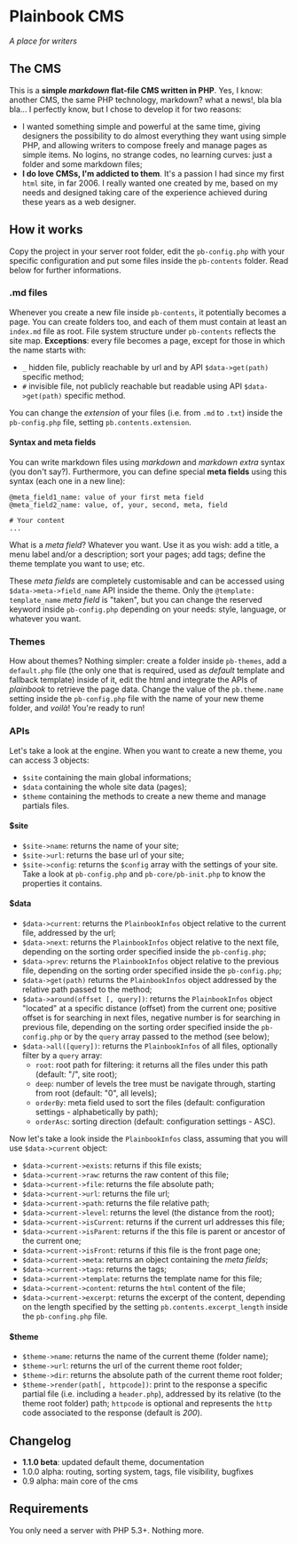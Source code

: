 Plainbook CMS
=============

*A place for writers*

## The CMS
This is a **simple *markdown* flat-file CMS written in PHP**. 
Yes, I know: another CMS, the same PHP technology, markdown? what a news!, bla bla bla...
I perfectly know, but I chose to develop it for two reasons: 

* I wanted something simple and powerful at the same time, giving designers the possibility to do almost everything they want using simple PHP, and allowing writers to compose freely and manage pages as simple items. No logins, no strange codes, no learning curves: just a folder and some markdown files;
* **I do love CMSs, I'm addicted to them**. It's a passion I had since my first `html` site, in far 2006. I really wanted one created by me, based on my needs and designed taking care of the experience achieved during these years as a web designer.


## How it works
Copy the project in your server root folder, edit the `pb-config.php` with your specific configuration and put some files inside the `pb-contents` folder. Read below for further informations.


### .md files
Whenever you create a new file inside `pb-contents`, it potentially becomes a page. You can create folders too, and each of them must contain at least an `index.md` file as root. File system structure under `pb-contents` reflects the site map.
**Exceptions**: every file becomes a page, except for those in which the name starts with:

* `_` hidden file, publicly reachable by url and by API `$data->get(path)` specific method;
* `#` invisible file, not publicly reachable but readable using API `$data->get(path)` specific method. 
 
You can change the *extension* of your files (i.e. from `.md` to `.txt`) inside the `pb-config.php` file, setting `pb.contents.extension`.

 
#### Syntax and meta fields
You can write markdown files using *markdown* and *markdown extra* syntax (you don't say?). Furthermore, you can define special **meta fields** using this syntax (each one in a new line):
	
	@meta_field1_name: value of your first meta field
	@meta_field2_name: value, of, your, second, meta, field
	
	# Your content
	...

What is a *meta field*? Whatever you want. Use it as you wish: add a title, a menu label and/or a description; sort your pages; add tags; define the theme template you want to use; etc.

These *meta fields* are completely customisable and can be accessed using `$data->meta->field_name` API inside the theme. Only the `@template: template_name` *meta field* is "taken", but you can change the reserved keyword inside `pb-config.php` depending on your needs: style, language, or whatever you want.


### Themes
How about themes? Nothing simpler: create a folder inside `pb-themes`, add a `default.php` file (the only one that is required, used as *default* template and fallback template) inside of it, edit the html and integrate the APIs of *plainbook* to retrieve the page data. Change the value of the `pb.theme.name` setting inside the `pb-config.php` file with the name of your new theme folder, and *voilà*! You're ready to run!

### APIs
Let's take a look at the engine.
When you want to create a new theme, you can access 3 objects:
* `$site` containing the main global informations;
* `$data` containing the whole site data (pages);
* `$theme` containing the methods to create a new theme and manage partials files.
 

#### $site
* `$site->name`: returns the name of your site;
* `$site->url`: returns the base url of your site;
* `$site->config`: returns the `$config` array with the settings of your site. Take a look at `pb-config.php` and `pb-core/pb-init.php` to know the properties it contains.


#### $data
* `$data->current`: returns the `PlainbookInfos` object relative to the current file, addressed by the url;
* `$data->next`: returns the `PlainbookInfos` object relative to the next file, depending on the sorting order specified inside the `pb-config.php`;
* `$data->prev`: returns the `PlainbookInfos` object relative to the previous file, depending on the sorting order specified inside the `pb-config.php`;
* `$data->get(path)` returns the `PlainbookInfos` object addressed by the relative path passed to the method; 
* `$data->around(offset [, query])`: returns the `PlainbookInfos` object "located" at a specific distance (offset) from the current one; positive offset is for searching in next files, negative number is for searching in previous file, depending on the sorting order specified inside the `pb-config.php` or by the `query` array passed to the method (see below);
* `$data->all([query])`: returns the `PlainbookInfos` of all files, optionally filter by a `query` array:
	* `root`: root path for filtering: it returns all the files under this path (default: "/", site root);
	* `deep`: number of levels the tree must be navigate through, starting from root (default: "0", all levels);
	* `orderBy`: meta field used to sort the files (default: configuration settings - alphabetically by path);
	* `orderAsc`: sorting direction (default: configuration settings - ASC).
 
Now let's take a look inside the `PlainbookInfos` class, assuming that you will use `$data->current` object:

* `$data->current->exists`: returns if this file exists;
* `$data->current->raw`: returns the raw content of this file;
* `$data->current->file`: returns the file absolute path;
* `$data->current->url`: returns the file url;
* `$data->current->path`: returns the file relative path;
* `$data->current->level`: returns the level (the distance from the root);
* `$data->current->isCurrent`: returns if the current url addresses this file;
* `$data->current->isParent`: returns if the this file is parent or ancestor of the current one;
* `$data->current->isFront`: returns if this file is the front page one;
* `$data->current->meta`: returns an object containing the *meta fields*;
* `$data->current->tags`: returns the tags;
* `$data->current->template`: returns the template name for this file;
* `$data->current->content`: returns the `html` content of the file;
* `$data->current->excerpt`: returns the excerpt of the content, depending on the length specified by the setting `pb.contents.excerpt_length` inside the `pb-confing.php` file.


#### $theme
* `$theme->name`: returns the name of the current theme (folder name);
* `$theme->url`: returns the url of the current theme root folder;
* `$theme->dir`: returns the absolute path of the current theme root folder;
* `$theme->render(path[, httpcode])`: print to the response a specific partial file (i.e. including a `header.php`), addressed by its relative (to the theme root folder) path; `httpcode` is optional and represents the `http` code associated to the response (default is *200*). 


## Changelog
* **1.1.0 beta**: updated default theme, documentation
* 1.0.0 alpha: routing, sorting system, tags, file visibility, bugfixes
* 0.9 alpha: main core of the cms
 

## Requirements
You only need a server with PHP 5.3+. Nothing more.